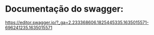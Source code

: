 

# Documentação do swagger:

https://editor.swagger.io/?_ga=2.233368606.1825445335.1635015571-696241235.1635015571

